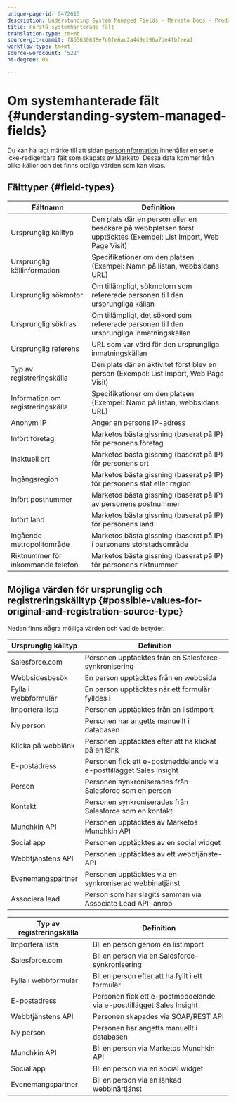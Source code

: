 ```yaml
---
unique-page-id: 5472615
description: Understanding System Managed Fields - Marketo Docs - Product Documentation
title: Förstå systemhanterade fält
translation-type: tm+mt
source-git-commit: f865630638e7c0fe6ac2a449e196a7de4fbfeea1
workflow-type: tm+mt
source-wordcount: '522'
ht-degree: 0%

---
```



# Om systemhanterade fält {#understanding-system-managed-fields}

Du kan ha lagt märke till att sidan [personinformation](/help/marketo/product-docs/core-marketo-concepts/smart-lists-and-static-lists/managing-people-in-smart-lists/using-the-person-detail-page.md) innehåller en serie icke-redigerbara fält som skapats av Marketo. Dessa data kommer från olika källor och det finns otaliga värden som kan visas.

## Fälttyper {#field-types}

| **Fältnamn** | **Definition** |
|---|---|
| Ursprunglig källtyp | Den plats där en person eller en besökare på webbplatsen först upptäcktes (Exempel: List Import, Web Page Visit) |
| Ursprunglig källinformation | Specifikationer om den platsen (Exempel: Namn på listan, webbsidans URL) |
| Ursprunglig sökmotor | Om tillämpligt, sökmotorn som refererade personen till den ursprungliga källan |
| Ursprunglig sökfras | Om tillämpligt, det sökord som refererade personen till den ursprungliga inmatningskällan |
| Ursprunglig referens | URL som var värd för den ursprungliga inmatningskällan |
| Typ av registreringskälla | Den plats där en aktivitet först blev en person (Exempel: List Import, Web Page Visit) |
| Information om registreringskälla | Specifikationer om den platsen (Exempel: Namn på listan, webbsidans URL) |
| Anonym IP | Anger en persons IP-adress |
| Infört företag | Marketos bästa gissning (baserat på IP) för personens företag |
| Inaktuell ort | Marketos bästa gissning (baserat på IP) för personens ort |
| Ingångsregion | Marketos bästa gissning (baserat på IP) för personens stat eller region |
| Infört postnummer | Marketos bästa gissning (baserat på IP) av personens postnummer |
| Infört land | Marketos bästa gissning (baserat på IP) för personens land |
| Ingående metropolitområde | Marketos bästa gissning (baserat på IP) i personens storstadsområde |
| Riktnummer för inkommande telefon | Marketos bästa gissning (baserat på IP) för personens riktnummer |

## Möjliga värden för ursprunglig och registreringskälltyp {#possible-values-for-original-and-registration-source-type}

Nedan finns några möjliga värden och vad de betyder.

| **Ursprunglig källtyp** | **Definition** |
|---|---|
| Salesforce.com | Personen upptäcktes från en Salesforce-synkronisering |
| Webbsidesbesök | En person upptäcktes från en webbsida |
| Fylla i webbformulär | En person upptäcktes när ett formulär fylldes i |
| Importera lista | Personen upptäcktes från en listimport |
| Ny person | Personen har angetts manuellt i databasen |
| Klicka på webblänk | Personen upptäcktes efter att ha klickat på en länk |
| E-postadress | Personen fick ett e-postmeddelande via e-posttillägget Sales Insight |
| Person | Personen synkroniserades från Salesforce som en person |
| Kontakt | Personen synkroniserades från Salesforce som en kontakt |
| Munchkin API | Personen upptäcktes av Marketos Munchkin API |
| Social app | Personen upptäcktes av en social widget |
| Webbtjänstens API | Personen upptäcktes av ett webbtjänste-API |
| Evenemangspartner | Personen upptäcktes via en synkroniserad webbinatjänst |
| Associera lead | Person som har slagits samman via Associate Lead API-anrop |

| **Typ av registreringskälla** | **Definition** |
|---|---|
| Importera lista | Bli en person genom en listimport |
| Salesforce.com | Bli en person via en Salesforce-synkronisering |
| Fylla i webbformulär | Bli en person efter att ha fyllt i ett formulär |
| E-postadress | Personen fick ett e-postmeddelande via e-posttillägget Sales Insight |
| Webbtjänstens API | Personen skapades via SOAP/REST API |
| Ny person | Personen har angetts manuellt i databasen |
| Munchkin API | Bli en person via Marketos Munchkin API |
| Social app | Bli en person via en social widget |
| Evenemangspartner | Bli en person via en länkad webbinärtjänst |
